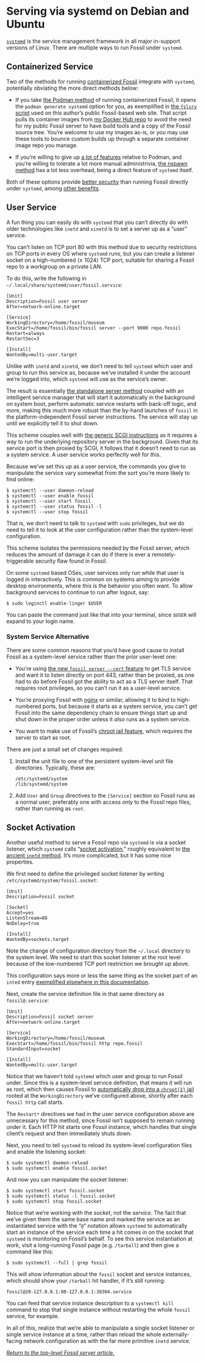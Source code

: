 # Serving via systemd on Debian and Ubuntu

[`systemd`][sdhome] is the service management framework in all major
in-support versions of Linux.  There are multiple ways to run Fossil
under `systemd`.

[sdhome]: https://www.freedesktop.org/wiki/Software/systemd/
[wpa]:    https://en.wikipedia.org/wiki/Systemd#Adoption


## Containerized Service

Two of the methods for running [containerized Fossil][cntdoc] integrate
with `systemd`, potentially obviating the more direct methods below:

*   If you take [the Podman method][podman] of running containerized
    Fossil, it opens the `podman generate systemd` option for you, as
    exemplified in [the `fslsrv` script][fslsrv] used on this author’s
    public Fossil-based web site. That script pulls its container images
    from [my Docker Hub repo][dhrepo] to avoid the need for my public
    Fossil server to have build tools and a copy of the Fossil source
    tree. You’re welcome to use my images as-is, or you may use these
    tools to bounce custom builds up through a separate container image
    repo you manage.

*   If you’re willing to give up [a lot of features][nsweak] relative to
    Podman, and you’re willing to tolerate a lot more manual
    administrivia, [the nspawn method][nspawn] has a lot less overhead,
    being a direct feature of `systemd` itself.

Both of these options provide [better security][cntsec] than running
Fossil directly under `systemd`, among [other benefits][cntdoc].

[cntdoc]: ../../containers.md
[cntsec]: ../../containers.md#security
[dhrepo]: https://hub.docker.com/r/tangentsoft/fossil
[fslsrv]: https://tangentsoft.com/fossil/dir?name=bin
[nspawn]: ../../containers.md#nspawn
[nsweak]: ../../containers.md#nspawn-weaknesses
[podman]: ../../containers.md#podman


## User Service

A fun thing you can easily do with `systemd` that you can’t directly do
with older technologies like `inetd` and `xinetd` is to set a server up
as a “user” service.

You can’t listen on TCP port 80 with this method due to security
restrictions on TCP ports in every OS where `systemd` runs, but you can
create a listener socket on a high-numbered (&ge; 1024) TCP port,
suitable for sharing a Fossil repo to a workgroup on a private LAN.

To do this, write the following in
`~/.local/share/systemd/user/fossil.service`:

```dosini
[Unit]
Description=Fossil user server
After=network-online.target

[Service]
WorkingDirectory=/home/fossil/museum
ExecStart=/home/fossil/bin/fossil server --port 9000 repo.fossil
Restart=always
RestartSec=3

[Install]
WantedBy=multi-user.target
```

Unlike with `inetd` and `xinetd`, we don’t need to tell `systemd` which
user and group to run this service as, because we’ve installed it
under the account we’re logged into, which `systemd` will use as the
service’s owner.

The result is essentially [the standalone server method](../any/none.md)
coupled with an intelligent service manager that will start it
automatically in the background on system boot, perform automatic
service restarts with back-off logic, and more, making this much more
robust than the by-hand launches of `fossil` in the platform-independent
Fossil server instructions.  The service will stay up until we
explicitly tell it to shut down.

This scheme couples well with [the generic SCGI instructions][scgi] as
it requires a way to run the underlying repository server in the
background. Given that its service port is then proxied by SCGI, it
follows that it doesn’t need to run as a system service. A user service
works perfectly well for this.

Because we’ve set this up as a user service, the commands you give to
manipulate the service vary somewhat from the sort you’re more likely to
find online:

    $ systemctl --user daemon-reload
    $ systemctl --user enable fossil
    $ systemctl --user start fossil
    $ systemctl --user status fossil -l
    $ systemctl --user stop fossil

That is, we don’t need to talk to `systemd` with `sudo` privileges, but
we do need to tell it to look at the user configuration rather than the
system-level configuration.

This scheme isolates the permissions needed by the Fossil server, which
reduces the amount of damage it can do if there is ever a
remotely-triggerable security flaw found in Fossil.

On some `systemd` based OSes, user services only run while that user is
logged in interactively. This is common on systems aiming to provide
desktop environments, where this is the behavior you often want. To
allow background services to continue to run after logout, say:

    $ sudo loginctl enable-linger $USER

You can paste the command just like that into your terminal, since
`$USER` will expand to your login name.

[scgi]: ../any/scgi.md



### System Service Alternative

There are some common reasons that you’d have good cause to install
Fossil as a system-level service rather than the prior user-level one:

*   You’re using [the new `fossil server --cert` feature][sslsrv] to get
    TLS service and want it to listen directly on port 443, rather than be
    proxied, as one had to do before Fossil got the ability to act as a
    TLS server itself.  That requires root privileges, so you can’t run
    it as a user-level service.

*   You’re proxying Fossil with [nginx](./nginx.md) or similar, allowing
    it to bind to high-numbered ports, but because it starts as a system
    service, you can’t get Fossil into the same dependency chain to
    ensure things start up and shut down in the proper order unless it
    *also* runs as a system service.

*   You want to make use of Fossil’s [chroot jail feature][cjail], which
    requires the server to start as root.

There are just a small set of changes required:

1.  Install the unit file to one of the persistent system-level unit
    file directories. Typically, these are:

        /etc/systemd/system
        /lib/systemd/system

2.  Add `User` and `Group` directives to the `[Service]` section so
    Fossil runs as a normal user, preferably one with access only to
    the Fossil repo files, rather than running as `root`.

[sslsrv]: ../../ssl-server.md
[cjail]:  ../../chroot.md


## Socket Activation

Another useful method to serve a Fossil repo via `systemd` is via a
socket listener, which `systemd` calls “[socket activation][sa],”
roughly equivalent to [the ancient `inetd` method](../any/inetd.md).
It’s more complicated, but it has some nice properties.

We first need to define the privileged socket listener by writing
`/etc/systemd/system/fossil.socket`:

```dosini
[Unit]
Description=Fossil socket

[Socket]
Accept=yes
ListenStream=80
NoDelay=true

[Install]
WantedBy=sockets.target
```

Note the change of configuration directory from the `~/.local` directory
to the system level. We need to start this socket listener at the root
level because of the low-numbered TCP port restriction we brought up
above.

This configuration says more or less the same thing as the socket part
of an `inted` entry [exemplified elsewhere in this
documentation](../any/inetd.md).

Next, create the service definition file in that same directory as
`fossil@.service`:

```dosini
[Unit]
Description=Fossil socket server
After=network-online.target

[Service]
WorkingDirectory=/home/fossil/museum
ExecStart=/home/fossil/bin/fossil http repo.fossil
StandardInput=socket

[Install]
WantedBy=multi-user.target
```

Notice that we haven’t told `systemd` which user and group to run Fossil
under. Since this is a system-level service definition, that means it
will run as root, which then causes Fossil to [automatically drop into a
`chroot(2)` jail](../../chroot.md) rooted at the `WorkingDirectory`
we’ve configured above, shortly after each `fossil http` call starts.

The `Restart*` directives we had in the user service configuration above
are unnecessary for this method, since Fossil isn’t supposed to remain
running under it. Each HTTP hit starts one Fossil instance, which
handles that single client’s request and then immediately shuts down.

Next, you need to tell `systemd` to reload its system-level
configuration files and enable the listening socket:

    $ sudo systemctl daemon-reload
    $ sudo systemctl enable fossil.socket

And now you can manipulate the socket listener:

    $ sudo systemctl start fossil.socket
    $ sudo systemctl status -l fossil.socket
    $ sudo systemctl stop fossil.socket

Notice that we’re working with the *socket*, not the *service*. The fact
that we’ve given them the same base name and marked the service as an
instantiated service with the “`@`” notation allows `systemd` to
automatically start an instance of the service each time a hit comes in
on the socket that `systemd` is monitoring on Fossil’s behalf. To see
this service instantiation at work, visit a long-running Fossil page
(e.g. `/tarball`) and then give a command like this:

    $ sudo systemctl --full | grep fossil

This will show information about the `fossil` socket and service
instances, which should show your `/tarball` hit handler, if it’s still
running:

    fossil@20-127.0.0.1:80-127.0.0.1:38304.service

You can feed that service instance description to a `systemctl kill`
command to stop that single instance without restarting the whole
`fossil` service, for example.

In all of this, realize that we’re able to manipulate a single socket
listener or single service instance at a time, rather than reload the
whole externally-facing network configuration as with the far more
primitive `inetd` service.

[sa]: http://0pointer.de/blog/projects/socket-activation.html


*[Return to the top-level Fossil server article.](../)*
